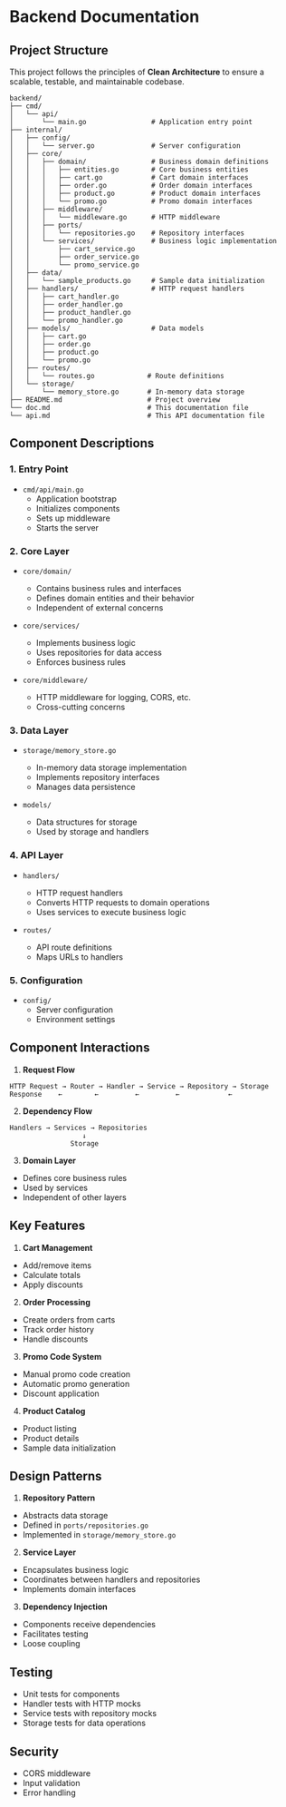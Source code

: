 # Backend Documentation

## Project Structure

This project follows the principles of **Clean Architecture** to ensure a scalable, testable, and maintainable codebase.

```
backend/
├── cmd/
│   └── api/
│       └── main.go                # Application entry point
├── internal/
│   ├── config/
│   │   └── server.go              # Server configuration
│   ├── core/
│   │   ├── domain/                # Business domain definitions
│   │   │   ├── entities.go        # Core business entities
│   │   │   ├── cart.go            # Cart domain interfaces
│   │   │   ├── order.go           # Order domain interfaces
│   │   │   ├── product.go         # Product domain interfaces
│   │   │   └── promo.go           # Promo domain interfaces
│   │   ├── middleware/
│   │   │   └── middleware.go      # HTTP middleware
│   │   ├── ports/
│   │   │   └── repositories.go    # Repository interfaces
│   │   └── services/              # Business logic implementation
│   │       ├── cart_service.go
│   │       ├── order_service.go
│   │       └── promo_service.go
│   ├── data/
│   │   └── sample_products.go     # Sample data initialization
│   ├── handlers/                  # HTTP request handlers
│   │   ├── cart_handler.go
│   │   ├── order_handler.go
│   │   ├── product_handler.go
│   │   └── promo_handler.go
│   ├── models/                    # Data models
│   │   ├── cart.go
│   │   ├── order.go
│   │   ├── product.go
│   │   └── promo.go
│   ├── routes/
│   │   └── routes.go             # Route definitions
│   └── storage/
│       └── memory_store.go       # In-memory data storage
├── README.md                     # Project overview
└── doc.md                        # This documentation file
└── api.md                        # This API documentation file
```

## Component Descriptions

### 1. Entry Point

- `cmd/api/main.go`
  - Application bootstrap
  - Initializes components
  - Sets up middleware
  - Starts the server

### 2. Core Layer

- `core/domain/`

  - Contains business rules and interfaces
  - Defines domain entities and their behavior
  - Independent of external concerns

- `core/services/`

  - Implements business logic
  - Uses repositories for data access
  - Enforces business rules

- `core/middleware/`

  - HTTP middleware for logging, CORS, etc.
  - Cross-cutting concerns

### 3. Data Layer

- `storage/memory_store.go`

  - In-memory data storage implementation
  - Implements repository interfaces
  - Manages data persistence

- `models/`

  - Data structures for storage
  - Used by storage and handlers

### 4. API Layer

- `handlers/`

  - HTTP request handlers
  - Converts HTTP requests to domain operations
  - Uses services to execute business logic

- `routes/`

  - API route definitions
  - Maps URLs to handlers

### 5. Configuration

- `config/`
  - Server configuration
  - Environment settings

## Component Interactions

1. **Request Flow**

```
HTTP Request → Router → Handler → Service → Repository → Storage
Response    ←        ←         ←         ←            ←
```

2. **Dependency Flow**

```
Handlers → Services → Repositories
                  ↓
               Storage
```

3. **Domain Layer**

- Defines core business rules
- Used by services
- Independent of other layers

## Key Features

1. **Cart Management**

- Add/remove items
- Calculate totals
- Apply discounts

2. **Order Processing**

- Create orders from carts
- Track order history
- Handle discounts

3. **Promo Code System**

- Manual promo code creation
- Automatic promo generation
- Discount application

4. **Product Catalog**

- Product listing
- Product details
- Sample data initialization

## Design Patterns

1. **Repository Pattern**

- Abstracts data storage
- Defined in `ports/repositories.go`
- Implemented in `storage/memory_store.go`

2. **Service Layer**

- Encapsulates business logic
- Coordinates between handlers and repositories
- Implements domain interfaces

3. **Dependency Injection**

- Components receive dependencies
- Facilitates testing
- Loose coupling

## Testing

- Unit tests for components
- Handler tests with HTTP mocks
- Service tests with repository mocks
- Storage tests for data operations

## Security

- CORS middleware
- Input validation
- Error handling

